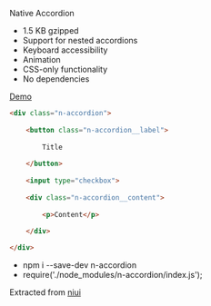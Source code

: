 Native Accordion

- 1.5 KB gzipped
- Support for nested accordions
- Keyboard accessibility
- Animation
- CSS-only functionality
- No dependencies

[Demo](https://radogado.github.io/n-accordion/)

```html
<div class="n-accordion">
							
	<button class="n-accordion__label">
		
		Title
		
	</button>
	
	<input type="checkbox">
	
	<div class="n-accordion__content">
		
		<p>Content</p>
		
	</div>

</div>
```

- npm i --save-dev n-accordion
- require('./node_modules/n-accordion/index.js');

Extracted from [niui](https://github.com/radogado/niui)
